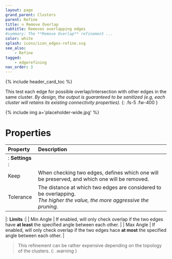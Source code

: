 ```yaml
---
layout: page
grand_parent: Clusters
parent: Refine
title: 🝔 Remove Overlap
subtitle: Removes overlapping edges
#summary: The **Remove Overlap** refinement ...
color: white
splash: icons/icon_edges-refine.svg
see_also:
    - Refine
tagged: 
    - edgerefining
nav_order: 3
---
```


{% include header_card_toc %}

This test each edge for possible overlap/intersection with other edges in the same cluster.
*By design, the output is guaranteed to be sanitized (e.g, each cluster will retains its existing connectivity properties).*
{: .fs-5 .fw-400 } 

{% include img a='placeholder-wide.jpg' %}

# Properties

| Property       | Description          |
|:-------------|:------------------|
|: **Settings** :|
| Keep          | When checking two edges, defines which one will be preserved, and which one will be removed. |
| Tolerance           | The distance at which two edges are considered to be overlapping.<br>*The higher the value, the more aggressive the pruning.* |

|: **Limits** :|
| Min Angle           | If enabled, will only check overlap if the two edges have **at least** the specified angle between each other. |
| Max Angle           | If enabled, will only check overlap if the two edges hace **at most** the specified angle between each other. |

> This refinement can be rather expensive depending on the topology of the clusters.
{: .warning }